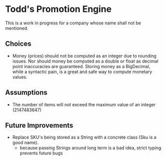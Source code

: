 Todd's Promotion Engine
=
This is a work in progress for a company whose name shall not be mentioned.

Choices
-
* Money (prices) should not be computed as an integer due to rounding issues. Nor should money be computed as a double or
  float as decimal point inaccuracies are guaranteed. Storing money as a BigDecimal, while a syntactic pain, is a great
  and safe way to compute monetary values.

Assumptions
-
* The number of items will not exceed the maximum value of an integer (2147483647)

Future Improvements
-
* Replace SKU's being stored as a String with a concrete class (Sku is a good name).
    * because passing Strings around long term is a bad idea, strict typing prevents future bugs
